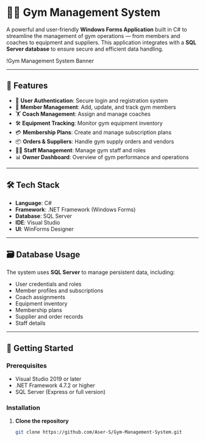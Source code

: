 # 🏋️‍♂️ Gym Management System

A powerful and user-friendly **Windows Forms Application** built in C# to streamline the management of gym operations — from members and coaches to equipment and suppliers. This application integrates with a **SQL Server database** to ensure secure and efficient data handling.

!Gym Management System Banner

---

## 🚀 Features

- 🔐 **User Authentication**: Secure login and registration system
- 🧍 **Member Management**: Add, update, and track gym members
- 🏋️ **Coach Management**: Assign and manage coaches
- 🛠️ **Equipment Tracking**: Monitor gym equipment inventory
- 💳 **Membership Plans**: Create and manage subscription plans
- 📦 **Orders & Suppliers**: Handle gym supply orders and vendors
- 👨‍💼 **Staff Management**: Manage gym staff and roles
- 📊 **Owner Dashboard**: Overview of gym performance and operations

---

## 🛠️ Tech Stack

- **Language**: C#
- **Framework**: .NET Framework (Windows Forms)
- **Database**: SQL Server
- **IDE**: Visual Studio
- **UI**: WinForms Designer

---

## 🗃️ Database Usage

The system uses **SQL Server** to manage persistent data, including:

- User credentials and roles
- Member profiles and subscriptions
- Coach assignments
- Equipment inventory
- Membership plans
- Supplier and order records
- Staff details

---

## 🧰 Getting Started

### Prerequisites

- Visual Studio 2019 or later
- .NET Framework 4.7.2 or higher
- SQL Server (Express or full version)

### Installation

1. **Clone the repository**
   ```bash
   git clone https://github.com/Aser-S/Gym-Management-System.git
   ```
